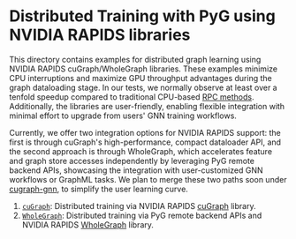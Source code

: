 # Distributed Training with PyG using NVIDIA RAPIDS libraries

This directory contains examples for distributed graph learning using NVIDIA RAPIDS cuGraph/WholeGraph libraries. These examples minimize CPU interruptions and maximize GPU throughput advantages during the graph dataloading stage. In our tests, we normally observe at least over a tenfold speedup compared to traditional CPU-based [RPC methods](../pyg). Additionally, the libraries are user-friendly, enabling flexible integration with minimal effort to upgrade from users' GNN training workflows.

Currently, we offer two integration options for NVIDIA RAPIDS support: the first is through cuGraph's high-performance, compact dataloader API, and the second approach is through WholeGraph, which accelerates feature and graph store accesses independently by leveraging PyG remote backend APIs, showcasing the integration with user-customized GNN workflows or GraphML tasks. We plan to merge these two paths soon under [cugraph-gnn](https://github.com/rapidsai/cugraph-gnn), to simplify the user learning curve.

1. [`cuGraph`](./cugraph): Distributed training via NVIDIA RAPIDS [cuGraph](https://github.com/rapidsai/cugraph) library.
1. [`WholeGraph`](./wholegraph): Distributed training via PyG remote backend APIs and NVIDIA RAPIDS [WholeGraph](https://github.com/rapidsai/wholegraph) library.
